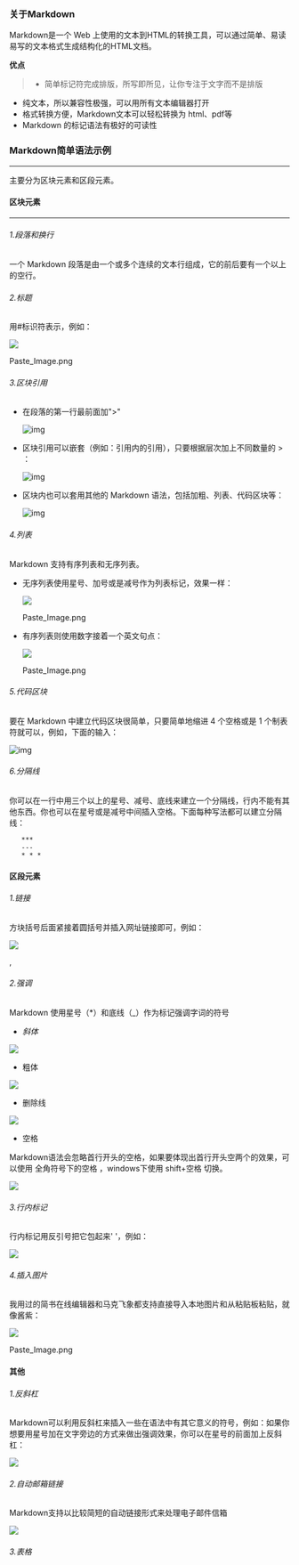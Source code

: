 ### 关于Markdown

Markdown是一个 Web 上使用的文本到HTML的转换工具，可以通过简单、易读易写的文本格式生成结构化的HTML文档。

**优点**

> * 简单标记符完成排版，所写即所见，让你专注于文字而不是排版

* 纯文本，所以兼容性极强，可以用所有文本编辑器打开
* 格式转换方便，Markdown文本可以轻松转换为 html、pdf等
* Markdown 的标记语法有极好的可读性

### Markdown简单语法示例

---

主要分为区块元素和区段元素。

#### 区块元素

---

###### 1.段落和换行

一个 Markdown 段落是由一个或多个连续的文本行组成，它的前后要有一个以上的空行。

###### 2.标题

用#标识符表示，例如：

![](//upload-images.jianshu.io/upload_images/1122690-2f32f3c1bcb2e9db.png?imageMogr2/auto-orient/strip|imageView2/2/w/722/format/webp)

Paste_Image.png

###### 3.区块引用

* 在段落的第一行最前面加">"

  ![img](//upload-images.jianshu.io/upload_images/1122690-359173376a9922ab.png?imageMogr2/auto-orient/strip|imageView2/2/w/763/format/webp)
* 区块引用可以嵌套（例如：引用内的引用），只要根据层次加上不同数量的 > ：

  ![img](//upload-images.jianshu.io/upload_images/1122690-21c2852e9513503f.png?imageMogr2/auto-orient/strip|imageView2/2/w/750/format/webp)
* 区块内也可以套用其他的 Markdown 语法，包括加粗、列表、代码区块等：

  ![img](//upload-images.jianshu.io/upload_images/1122690-b3f5c77bd6f57871.png?imageMogr2/auto-orient/strip|imageView2/2/w/780/format/webp)

###### 4.列表

Markdown 支持有序列表和无序列表。

* 无序列表使用星号、加号或是减号作为列表标记，效果一样：

  ![](//upload-images.jianshu.io/upload_images/1122690-45da3e39d762f194.png?imageMogr2/auto-orient/strip|imageView2/2/w/688/format/webp)

  Paste_Image.png
* 有序列表则使用数字接着一个英文句点：

  ![](//upload-images.jianshu.io/upload_images/1122690-5651ae146d6e722b.png?imageMogr2/auto-orient/strip|imageView2/2/w/729/format/webp)

  Paste_Image.png

###### 5.代码区块

要在 Markdown 中建立代码区块很简单，只要简单地缩进 4 个空格或是 1 个制表符就可以，例如，下面的输入：

![img](//upload-images.jianshu.io/upload_images/1122690-efd3b1828205a622.png?imageMogr2/auto-orient/strip|imageView2/2/w/756/format/webp)

###### 6.分隔线

你可以在一行中用三个以上的星号、减号、底线来建立一个分隔线，行内不能有其他东西。你也可以在星号或是减号中间插入空格。下面每种写法都可以建立分隔线：

```undefined
   ***
   ---
   * * *
```

#### 区段元素

###### 1.链接

方块括号后面紧接着圆括号并插入网址链接即可，例如：

![](//upload-images.jianshu.io/upload_images/1122690-d2e91c881357d457.png?imageMogr2/auto-orient/strip|imageView2/2/w/765/format/webp)

,

###### 2.强调

Markdown 使用星号（*）和底线（_）作为标记强调字词的符号

* *斜体*

![](//upload-images.jianshu.io/upload_images/1122690-1cd38ae8ec1de2d7.png?imageMogr2/auto-orient/strip|imageView2/2/w/744/format/webp)

* 粗体

![](//upload-images.jianshu.io/upload_images/1122690-0ad7593fdd7c5eab.png?imageMogr2/auto-orient/strip|imageView2/2/w/756/format/webp)

* 删除线

![](//upload-images.jianshu.io/upload_images/1122690-22d935ee712de1e7.png?imageMogr2/auto-orient/strip|imageView2/2/w/710/format/webp)

* 空格

Markdown语法会忽略首行开头的空格，如果要体现出首行开头空两个的效果，可以使用 全角符号下的空格 ，windows下使用 shift+空格 切换。

![](//upload-images.jianshu.io/upload_images/1122690-0d50cae630b3bc65.png?imageMogr2/auto-orient/strip|imageView2/2/w/736/format/webp)

###### 3.行内标记

行内标记用反引号把它包起来' '，例如：

![](//upload-images.jianshu.io/upload_images/1122690-51fa7d2797238325.png?imageMogr2/auto-orient/strip|imageView2/2/w/729/format/webp)

###### 4.插入图片

我用过的简书在线编辑器和马克飞象都支持直接导入本地图片和从粘贴板粘贴，就像酱紫：

![](//upload-images.jianshu.io/upload_images/1122690-5e3bfd076fdd5bd9.png?imageMogr2/auto-orient/strip|imageView2/2/w/746/format/webp)

Paste_Image.png

#### 其他

###### 1.反斜杠

Markdown可以利用反斜杠来插入一些在语法中有其它意义的符号，例如：如果你想要用星号加在文字旁边的方式来做出强调效果，你可以在星号的前面加上反斜杠：

![](//upload-images.jianshu.io/upload_images/1122690-24c7e805c0a10b1b.png?imageMogr2/auto-orient/strip|imageView2/2/w/704/format/webp)

###### 2.自动邮箱链接

Markdown支持以比较简短的自动链接形式来处理电子邮件信箱

![](//upload-images.jianshu.io/upload_images/1122690-2023636d03742800.png?imageMogr2/auto-orient/strip|imageView2/2/w/736/format/webp)

###### 3.表格
